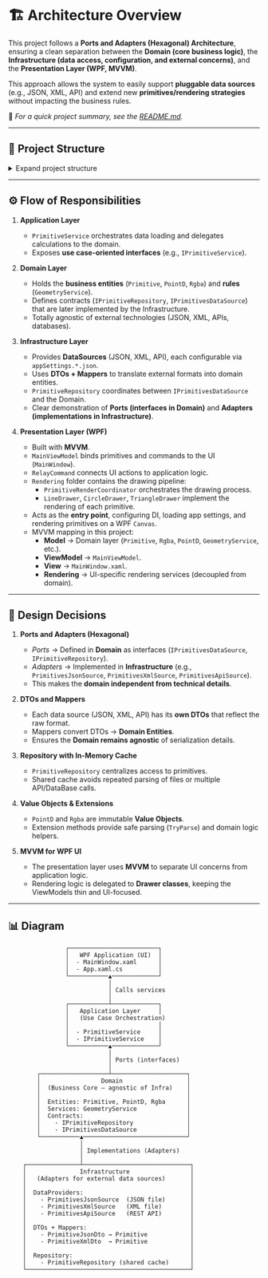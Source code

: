 # 🏗️ Architecture Overview

This project follows a **Ports and Adapters (Hexagonal) Architecture**, ensuring a clean separation between the **Domain (core business logic)**, the **Infrastructure (data access, configuration, and external concerns)**, and the **Presentation Layer (WPF, MVVM)**.  

This approach allows the system to easily support **pluggable data sources** (e.g., JSON, XML, API) and extend new **primitives/rendering strategies** without impacting the business rules.

📖 *For a quick project summary, see the [README.md](./README.md).*

---

## 📁 Project Structure

<details>
<summary>Expand project structure</summary>

```text
Wscad.VectorGraphicViewer.Application
└─ Orchestration
   ├─ Interfaces
   │  └─ IPrimitiveService.cs
   └─ PrimitiveService.cs

Wscad.VectorGraphicViewer.Domain
├─ Contracts
│  ├─ Repositories
│  │  └─ IPrimitiveRepository.cs
│  └─ IPrimitivesDataSource.cs
├─ Services
│  └─ IGeometryService.cs
├─ Entities
│  └─ Primitive.cs
├─ Enums
│  ├─ PrimitiveDataSourceTypeEnum.cs
│  └─ PrimitiveTypeEnum.cs
├─ Extensions
│  ├─ PointExtensions.cs
│  └─ RgbaExtensions.cs
├─ Services
│  └─ GeometryService.cs
└─ ValueObjects
   ├─ PointD.cs
   └─ Rgba.cs

Wscad.VectorGraphicViewer.Infrastructure
└─ DataProviders
   ├─ Contracts
   │  └─ IPrimitivesDataSource.cs
   ├─ DTOs
   │  ├─ PrimitiveJsonDto.cs
   │  └─ PrimitiveXmlDto.cs
   ├─ Mappers
   │  ├─ PrimitiveJsonMapper.cs
   │  └─ PrimitiveXmlMapper.cs
   ├─ Options
   │  ├─ PrimitivesApiOptions.cs
   │  ├─ PrimitivesJsonOptions.cs
   │  └─ PrimitivesXmlOptions.cs
   ├─ Sources
   │  ├─ PrimitivesApiSource.cs
   │  ├─ PrimitivesJsonSource.cs
   │  └─ PrimitivesXmlSource.cs
   ├─ Repository
   │  └─ PrimitiveRepository.cs
   └─ Workloads
      ├─ primitives.csv
      ├─ primitives.json
      └─ primitives.xml

Wscad.VectorGraphicViewer.WpfApp
├─ Properties (AssemblyInfo.cs)
├─ 0 - AppSettings (appSettings.(Development|Staging|Production).json)
├─ 1 - Views (MainWindow.xaml)
├─ 2 - ViewModels (MainViewModel.cs)
├─ 3 - Commands (RelayCommand.cs)
├─ 4 - Rendering
│  ├─ 4.1 Orchestration (PrimitiveRenderCoordinator.cs)
│  ├─ 4.2 Drawing
│  │  ├─ Contracts (IPrimitiveDrawer.cs)
│  │  └─ Drawers
│  │     ├─ CircleDrawer.cs
│  │     ├─ LineDrawer.cs
│  │     └─ TriangleDrawer.cs
│  └─ 4.3 Helpers (DrawingHelpers.cs)
├─ Assets (WSCAD-Background-VectorGraphicViewer.png)
├─ App.xaml
└─ App.xaml.cs
```
</details>

---

## ⚙️ Flow of Responsibilities

1. **Application Layer**  
   - `PrimitiveService` orchestrates data loading and delegates calculations to the domain.  
   - Exposes **use case-oriented interfaces** (e.g., `IPrimitiveService`).  

2. **Domain Layer**  
   - Holds the **business entities** (`Primitive`, `PointD`, `Rgba`) and **rules** (`GeometryService`).  
   - Defines contracts (`IPrimitiveRepository`, `IPrimitivesDataSource`) that are later implemented by the Infrastructure.  
   - Totally agnostic of external technologies (JSON, XML, APIs, databases).  

3. **Infrastructure Layer**  
   - Provides **DataSources** (JSON, XML, API), each configurable via `appSettings.*.json`.  
   - Uses **DTOs + Mappers** to translate external formats into domain entities.  
   - `PrimitiveRepository` coordinates between `IPrimitivesDataSource` and the Domain.  
   - Clear demonstration of **Ports (interfaces in Domain)** and **Adapters (implementations in Infrastructure)**.  

4. **Presentation Layer (WPF)**  
   - Built with **MVVM**.  
   - `MainViewModel` binds primitives and commands to the UI (`MainWindow`).  
   - `RelayCommand` connects UI actions to application logic.  
   - `Rendering` folder contains the drawing pipeline:
     - `PrimitiveRenderCoordinator` orchestrates the drawing process.
     - `LineDrawer`, `CircleDrawer`, `TriangleDrawer` implement the rendering of each primitive.  
   - Acts as the **entry point**, configuring DI, loading app settings, and rendering primitives on a WPF `Canvas`.  
   - MVVM mapping in this project:
     - **Model** → Domain layer (`Primitive`, `Rgba`, `PointD`, `GeometryService`, etc.).  
     - **ViewModel** → `MainViewModel`.  
     - **View** → `MainWindow.xaml`.  
     - **Rendering** → UI-specific rendering services (decoupled from domain). 
   
---

## 🔑 Design Decisions

1. **Ports and Adapters (Hexagonal)**  
   - *Ports* → Defined in **Domain** as interfaces (`IPrimitivesDataSource`, `IPrimitiveRepository`).  
   - *Adapters* → Implemented in **Infrastructure** (e.g., `PrimitivesJsonSource`, `PrimitivesXmlSource`, `PrimitivesApiSource`).  
   - This makes the **domain independent from technical details**.  

2. **DTOs and Mappers**  
   - Each data source (JSON, XML, API) has its **own DTOs** that reflect the raw format.  
   - Mappers convert DTOs → **Domain Entities**.  
   - Ensures the **Domain remains agnostic** of serialization details.  

3. **Repository with In-Memory Cache**  
   - `PrimitiveRepository` centralizes access to primitives.  
   - Shared cache avoids repeated parsing of files or multiple API/DataBase calls.  

4. **Value Objects & Extensions**  
   - `PointD` and `Rgba` are immutable **Value Objects**.  
   - Extension methods provide safe parsing (`TryParse`) and domain logic helpers.  

5. **MVVM for WPF UI**  
   - The presentation layer uses **MVVM** to separate UI concerns from application logic.  
   - Rendering logic is delegated to **Drawer classes**, keeping the ViewModels thin and UI-focused.  

---

## 📊 Diagram

```text
                ┌─────────────────────────┐
                │   WPF Application (UI)  │
                │  - MainWindow.xaml      │
                │  - App.xaml.cs          │
                └───────────▲─────────────┘
                            │
                            │ Calls services
                            │
                ┌───────────┴─────────────┐
                │   Application Layer     │
                │   (Use Case Orchestration)
                │                         │
                │  - PrimitiveService     │
                │  - IPrimitiveService    │
                └───────────▲─────────────┘
                            │
                            │ Ports (interfaces)
                            │
        ┌───────────────────┴─────────────────────┐
        │                 Domain                  │
        │  (Business Core – agnostic of Infra)    │
        │                                         │
        │  Entities: Primitive, PointD, Rgba      │
        │  Services: GeometryService              │
        │  Contracts:                             │
        │    - IPrimitiveRepository               │
        │    - IPrimitivesDataSource              │
        └───────────▲─────────────────────────────┘
                    │
                    │ Implementations (Adapters)
                    │
    ┌───────────────┴──────────────────────────────┐
    │               Infrastructure                 │
    │   (Adapters for external data sources)       │
    │                                              │
    │  DataProviders:                              │
    │    - PrimitivesJsonSource  (JSON file)       │
    │    - PrimitivesXmlSource   (XML file)        │
    │    - PrimitivesApiSource   (REST API)        │
    │                                              │
    │  DTOs + Mappers:                             │
    │    - PrimitiveJsonDto → Primitive            │
    │    - PrimitiveXmlDto  → Primitive            │
    │                                              │
    │  Repository:                                 │
    │    - PrimitiveRepository (shared cache)      │
    └──────────────────────────────────────────────┘

